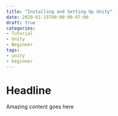 ```yaml
---
title: "Installing and Setting Up Unity"
date: 2020-01-15T00:00:00-07:00
draft: true
categories:
- Tutorial
- Unity
- Beginner
tags:
- unity
- beginner
---
```


# Headline

Amazing content goes here